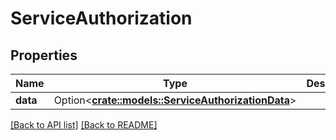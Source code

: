 # ServiceAuthorization

## Properties

Name | Type | Description | Notes
------------ | ------------- | ------------- | -------------
**data** | Option<[**crate::models::ServiceAuthorizationData**](ServiceAuthorizationData.md)> |  | 

[[Back to API list]](../README.md#documentation-for-api-endpoints) [[Back to README]](../README.md)


